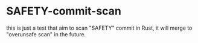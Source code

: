 # SAFETY-commit-scan
this is just a test that aim to scan "SAFETY" commit in Rust, it will merge to "overunsafe scan" in the future.

